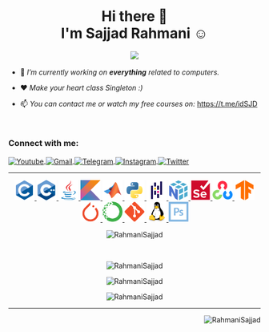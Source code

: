 <!--
**RahmaniSajjad/RahmaniSajjad** is a ✨ _special_ ✨ repository because its `README.md` (this file) appears on your GitHub profile.
-->

<h1 align="center">Hi there 👋<br> I'm Sajjad Rahmani ☺️</h1>

<!--
Introducing Myself ...
-->


<p align="center">
  <img src="https://readme-typing-svg.herokuapp.com/?lines=Welcome+to+my+GitHub+Profile!&center=true&width=360&height=50">
</p>


- 🔭 *I’m currently working on **everything** related to computers.*

- ❤️ *Make your heart class Singleton :)*

- 📫 *You can contact me or watch my free courses on:* https://t.me/idSJD

<br>


<h3 align="left">Connect with me:</h3>
<p align="left">
<p align="left">
    <a href=https://youtube.com/channel/UCg3lQ2vhJA05rj9YT3fdvCg>
    <img src="https://img.shields.io/badge/Youtube-red?style=flat&logo=youtube" align="center" alt="Youtube" />
    </a>
    <a href=mailto:rahmani.sajjad.dev@gmail.com>
    <img src="https://img.shields.io/badge/Gmail-blue?style=flat&logo=gmail" align="center" alt="Gmail" />
    </a>
    <a href=https://t.me/idSJD>
    <img src="https://img.shields.io/badge/Telegram-purple?style=flat&logo=telegram" align="center" alt="Telegram" />
    </a>
    <a href=https://www.instagram.com/id_SJD>
    <img src="https://img.shields.io/badge/Instagram-cyan?style=flat&logo=instagram" align="center" alt="Instagram" />
    </a>
    <a href=https://twitter.com/id_Sajjad>
    <img src="https://img.shields.io/badge/Twitter-white?style=flat&logo=twitter" align="center" alt="Twitter" />
    </a>
</p>
</p>

---

<p align="center">
     <a href="https://www.cprogramming.com" target="_blank">
     <img src="https://raw.githubusercontent.com/devicons/devicon/master/icons/c/c-original.svg" alt="c" width="40" height="40"/>
     </a>
     <a href="https://isocpp.org" target="_blank">
     <img src="https://raw.githubusercontent.com/devicons/devicon/master/icons/cplusplus/cplusplus-original.svg" alt="cplusplus" width="40" height="40"/>
     </a>
     <a href="https://www.java.com" target="_blank">
     <img src="https://raw.githubusercontent.com/devicons/devicon/master/icons/java/java-original.svg" alt="java" width="40" height="40"/>
     </a>
     <a href="https://kotlinlang.org" target="_blank">
     <img src="https://raw.githubusercontent.com/devicons/devicon/master/icons/kotlin/kotlin-original.svg" alt="kotlin" width="40" height="40"/>
     </a>
     <a href="https://www.mathworks.com" target="_blank">
     <img src="https://raw.githubusercontent.com/devicons/devicon/master/icons/matlab/matlab-original.svg" alt="matlab" width="40" height="40"/>
     </a>
     <a href="https://www.python.org" target="_blank">
     <img src="https://raw.githubusercontent.com/devicons/devicon/master/icons/python/python-original.svg" alt="python" width="40" height="40"/>
     </a> 
     <a href="https://pandas.pydata.org" target="_blank">
     <img src="https://raw.githubusercontent.com/devicons/devicon/master/icons/pandas/pandas-original.svg" alt="pandas" width="40" height="40"/>
     </a>
     <a href="https://numpy.org" target="_blank">
     <img src="https://raw.githubusercontent.com/devicons/devicon/master/icons/numpy/numpy-original.svg" alt="numpy" width="40" height="40"/>
     </a>
     <a href="https://www.selenium.dev" target="_blank">
     <img src="https://raw.githubusercontent.com/devicons/devicon/master/icons/selenium/selenium-original.svg" alt="selenium" width="40" height="40"/>
     </a>
     <a href="https://opencv.org" target="_blank">
     <img src="https://raw.githubusercontent.com/devicons/devicon/master/icons/opencv/opencv-original.svg" alt="opencv" width="40" height="40"/>
     </a>
     <a href="https://www.tensorflow.org" target="_blank">
     <img src="https://raw.githubusercontent.com/devicons/devicon/master/icons/tensorflow/tensorflow-original.svg" alt="tensorflow" width="40" height="40"/>
     </a>
     <a href="https://pytorch.org" target="_blank">
     <img src="https://raw.githubusercontent.com/devicons/devicon/master/icons/pytorch/pytorch-original.svg" alt="pytorch" width="40" height="40"/>
     </a>
     <a href="https://www.anaconda.com" target="_blank">
     <img src="https://raw.githubusercontent.com/devicons/devicon/master/icons/anaconda/anaconda-original.svg" alt="anaconda" width="40" height="40"/>
     </a>
     <a href="https://git-scm.com" target="_blank">
     <img src="https://raw.githubusercontent.com/devicons/devicon/master/icons/git/git-original.svg" alt="git" width="40" height="40"/>
     </a> 
     <a href="https://www.linux.org" target="_blank">
     <img src="https://raw.githubusercontent.com/devicons/devicon/master/icons/linux/linux-original.svg" alt="linux" width="40" height="40"/>
     </a>
     <a href="https://www.photoshop.com/en" target="_blank">
     <img src="https://raw.githubusercontent.com/devicons/devicon/master/icons/photoshop/photoshop-line.svg" alt="photoshop" width="40" height="40"/>
     </a>
</p>


<p align="center">
<img src="https://github-readme-stats.vercel.app/api/top-langs?username=RahmaniSajjad&show_icons=true&locale=en&layout=compact" alt="RahmaniSajjad"/>
</p>
<br>
<p align="center">
<img src="https://github-profile-trophy.vercel.app/?username=RahmaniSajjad" alt="RahmaniSajjad"/>
</p>
<p align="center">
<img src="https://github-readme-stats.vercel.app/api?username=RahmaniSajjad&show_icons=true&locale=en" alt="RahmaniSajjad"/>
</p>
<p align="center">
<img src="https://github-readme-streak-stats.herokuapp.com/?user=RahmaniSajjad&" alt="RahmaniSajjad"/>
</p>

---

<p align="right"> <img src="https://komarev.com/ghpvc/?username=RahmaniSajjad&label=Profile%20views&color=0e75b6&style=flat" alt="RahmaniSajjad" /> </p>
